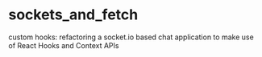 # sockets_and_fetch
custom hooks: refactoring a socket.io based chat application to make use of React Hooks and Context APIs
